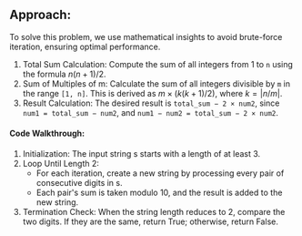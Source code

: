 ## Approach:

To solve this problem, we use mathematical insights to avoid brute-force iteration, ensuring optimal performance.

1. Total Sum Calculation: Compute the sum of all integers from 1 to `n` using the formula $`n(n+1)/2`$.
2. Sum of Multiples of m: Calculate the sum of all integers divisible by `m` in the range `[1, n]`. This is derived as $`m×(k(k+1)/2)`$, where $`k=|n/m|`$.
3. Result Calculation: The desired result is `total_sum − 2 × num2`, since `num1 = total_sum − num2`, and `num1 − num2 = total_sum − 2 × num2`.


#### Code Walkthrough:

1. Initialization: The input string s starts with a length of at least 3.
2. Loop Until Length 2:
    - For each iteration, create a new string by processing every pair of consecutive digits in s.
    - Each pair's sum is taken modulo 10, and the result is added to the new string.
3. Termination Check: When the string length reduces to 2, compare the two digits. If they are the same, return True; otherwise, return False.
